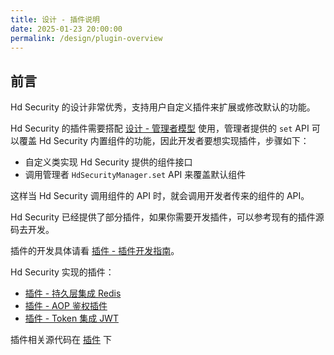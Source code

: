 ```yaml
---
title: 设计 - 插件说明
date: 2025-01-23 20:00:00
permalink: /design/plugin-overview
---
```


## 前言

Hd Security 的设计非常优秀，支持用户自定义插件来扩展或修改默认的功能。

Hd Security 的插件需要搭配 [设计 - 管理者模型](/design/manager-model) 使用，管理者提供的 `set` API 可以覆盖 Hd Security 内置组件的功能，因此开发者要想实现插件，步骤如下：

- 自定义类实现 Hd Security 提供的组件接口
- 调用管理者 `HdSecurityManager.set` API 来覆盖默认组件

这样当 Hd Security 调用组件的 API 时，就会调用开发者传来的组件的 API。

Hd Security 已经提供了部分插件，如果你需要开发插件，可以参考现有的插件源码去开发。

插件的开发具体请看 [插件 - 插件开发指南](/guide/plugin-development)。

Hd Security 实现的插件：

- [插件 - 持久层集成 Redis](/guide/redis-plugin)
- [插件 - AOP 鉴权插件](/guide/aop-auth-plugin)
- [插件 - Token 集成 JWT](/guide/jwt-plugin)

插件相关源代码在 [插件](https://github.com/Kele-Bingtang/hd-security/tree/master/hd-security-plugin) 下
